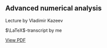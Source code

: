 ## Advanced numerical analysis

Lecture by Vladimir Kazeev

$\LaTeX$-transcript by me

[View PDF](https://github.com/fettinger-m/numerical-math-notes/blob/master/num.pdf)
